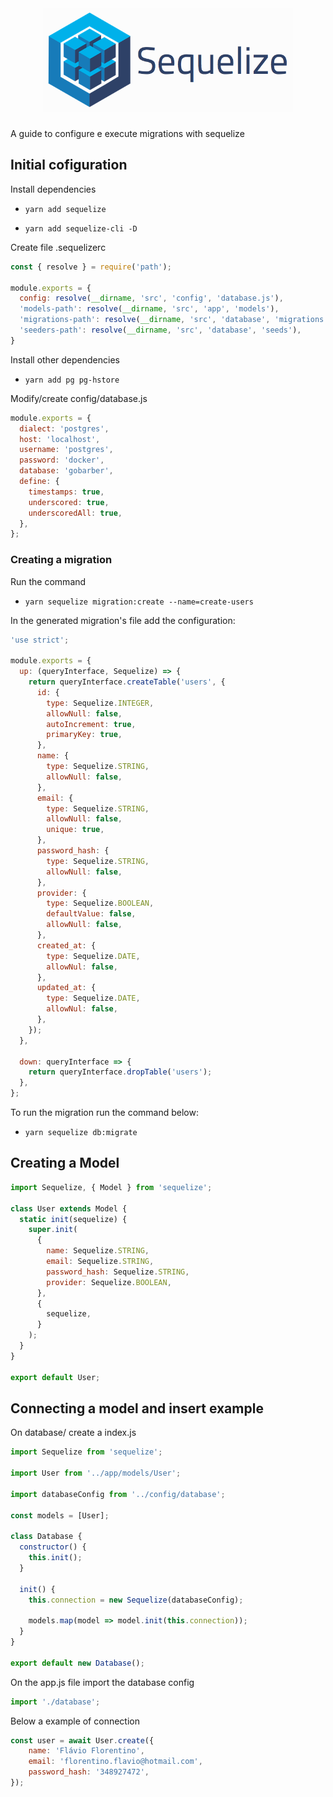 <h1 align="center">
  <img alt="Sequelize logo" width="400px" src="./assets/sequelize.png">
</h1>

<p> A guide to configure e execute migrations with sequelize </p>

## Initial cofiguration

Install dependencies

- `yarn add sequelize`

- `yarn add sequelize-cli -D`

Create file .sequelizerc

```js
const { resolve } = require('path');

module.exports = {
  config: resolve(__dirname, 'src', 'config', 'database.js'),
  'models-path': resolve(__dirname, 'src', 'app', 'models'),
  'migrations-path': resolve(__dirname, 'src', 'database', 'migrations'),
  'seeders-path': resolve(__dirname, 'src', 'database', 'seeds'),
}
```

Install other dependencies

- `yarn add pg pg-hstore`

Modify/create config/database.js

```js
module.exports = {
  dialect: 'postgres',
  host: 'localhost',
  username: 'postgres',
  password: 'docker',
  database: 'gobarber',
  define: {
    timestamps: true,
    underscored: true,
    underscoredAll: true,
  },
};
```


### Creating a migration

Run the command

- `yarn sequelize migration:create --name=create-users`

In the generated migration's file add the configuration:

```js
'use strict';

module.exports = {
  up: (queryInterface, Sequelize) => {
    return queryInterface.createTable('users', {
      id: {
        type: Sequelize.INTEGER,
        allowNull: false,
        autoIncrement: true,
        primaryKey: true,
      },
      name: {
        type: Sequelize.STRING,
        allowNull: false,
      },
      email: {
        type: Sequelize.STRING,
        allowNull: false,
        unique: true,
      },
      password_hash: {
        type: Sequelize.STRING,
        allowNull: false,
      },
      provider: {
        type: Sequelize.BOOLEAN,
        defaultValue: false,
        allowNull: false,
      },
      created_at: {
        type: Sequelize.DATE,
        allowNul: false,
      },
      updated_at: {
        type: Sequelize.DATE,
        allowNul: false,
      },
    });
  },

  down: queryInterface => {
    return queryInterface.dropTable('users');
  },
};
```

To run the migration run the command below:

- `yarn sequelize db:migrate`


## Creating a Model

```js
import Sequelize, { Model } from 'sequelize';

class User extends Model {
  static init(sequelize) {
    super.init(
      {
        name: Sequelize.STRING,
        email: Sequelize.STRING,
        password_hash: Sequelize.STRING,
        provider: Sequelize.BOOLEAN,
      },
      {
        sequelize,
      }
    );
  }
}

export default User;
```

## Connecting a model and insert example

On database/ create a index.js

```js
import Sequelize from 'sequelize';

import User from '../app/models/User';

import databaseConfig from '../config/database';

const models = [User];

class Database {
  constructor() {
    this.init();
  }

  init() {
    this.connection = new Sequelize(databaseConfig);

    models.map(model => model.init(this.connection));
  }
}

export default new Database();

```

On the app.js file import the database config

```js
import './database';
```

Below a example of connection

```js
const user = await User.create({
    name: 'Flávio Florentino',
    email: 'florentino.flavio@hotmail.com',
    password_hash: '348927472',
});
```